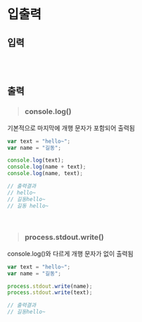 # 입출력
## 입력



<br><br>


## 출력
> ### console.log()
기본적으로 마지막에 개행 문자가 포함되어 출력됨
```javascript
var text = "hello~";
var name = "길동";

console.log(text);
console.log(name + text);
console.log(name, text);

// 출력결과
// hello~
// 길동hello~
// 길동 hello~
```

<br>

> ### process.stdout.write()
console.log()와 다르게 개행 문자가 없이 출력됨
```javascript
var text = "hello~";
var name = "길동";

process.stdout.write(name);
process.stdout.write(text);

// 출력결과
// 길동hello~
```
